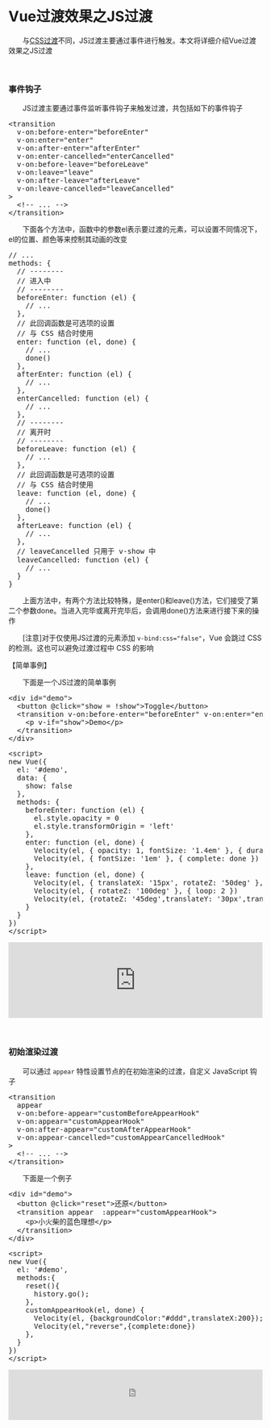 # Vue过渡效果之JS过渡

　　与[CSS过渡](http://www.cnblogs.com/xiaohuochai/p/7383979.html)不同，JS过渡主要通过事件进行触发。本文将详细介绍Vue过渡效果之JS过渡

&nbsp;

### 事件钩子

　　JS过渡主要通过事件监听事件钩子来触发过渡，共包括如下的事件钩子

<div>
<pre>&lt;transition
  v-on:before-enter="beforeEnter"
  v-on:enter="enter"
  v-on:after-enter="afterEnter"
  v-on:enter-cancelled="enterCancelled"
  v-on:before-leave="beforeLeave"
  v-on:leave="leave"
  v-on:after-leave="afterLeave"
  v-on:leave-cancelled="leaveCancelled"
&gt;
  &lt;!-- ... --&gt;
&lt;/transition&gt;</pre>
</div>

　　下面各个方法中，函数中的参数el表示要过渡的元素，可以设置不同情况下，el的位置、颜色等来控制其动画的改变

<div>
<pre>// ...
methods: {
  // --------
  // 进入中
  // --------
  beforeEnter: function (el) {
    // ...
  },
  // 此回调函数是可选项的设置
  // 与 CSS 结合时使用
  enter: function (el, done) {
    // ...
    done()
  },
  afterEnter: function (el) {
    // ...
  },
  enterCancelled: function (el) {
    // ...
  },
  // --------
  // 离开时
  // --------
  beforeLeave: function (el) {
    // ...
  },
  // 此回调函数是可选项的设置
  // 与 CSS 结合时使用
  leave: function (el, done) {
    // ...
    done()
  },
  afterLeave: function (el) {
    // ...
  },
  // leaveCancelled 只用于 v-show 中
  leaveCancelled: function (el) {
    // ...
  }
}</pre>
</div>

　　上面方法中，有两个方法比较特殊，是enter()和leave()方法，它们接受了第二个参数done。当进入完毕或离开完毕后，会调用done()方法来进行接下来的操作

　　[注意]对于仅使用JS过渡的元素添加 `v-bind:css="false"`，Vue 会跳过 CSS 的检测。这也可以避免过渡过程中 CSS 的影响

【简单事例】

　　下面是一个JS过渡的简单事例

<div>
<pre>&lt;div id="demo"&gt;
  &lt;button @click="show = !show"&gt;Toggle&lt;/button&gt;
  &lt;transition v-on:before-enter="beforeEnter" v-on:enter="enter" v-on:leave="leave" :css="false"&gt;
    &lt;p v-if="show"&gt;Demo&lt;/p&gt;
  &lt;/transition&gt;
&lt;/div&gt;</pre>
</div>
<div>
<pre>&lt;script&gt;
new Vue({
  el: '#demo',
  data: {
    show: false
  },
  methods: {
    beforeEnter: function (el) {
      el.style.opacity = 0
      el.style.transformOrigin = 'left'
    },
    enter: function (el, done) {
      Velocity(el, { opacity: 1, fontSize: '1.4em' }, { duration: 300 })
      Velocity(el, { fontSize: '1em' }, { complete: done })
    },
    leave: function (el, done) {
      Velocity(el, { translateX: '15px', rotateZ: '50deg' }, { duration: 600 })
      Velocity(el, { rotateZ: '100deg' }, { loop: 2 })
      Velocity(el, {rotateZ: '45deg',translateY: '30px',translateX: '30px',opacity: 0}, {complete: done })
    }
  }
})  
&lt;/script&gt;</pre>
</div>

<iframe style="width: 100%; height: 150px;" src="https://demo.xiaohuochai.site/vue/transition/t1222.html" frameborder="0" width="320" height="240"></iframe>

&nbsp;

### 初始渲染过渡

　　可以通过 `appear` 特性设置节点的在初始渲染的过渡，自定义 JavaScript 钩子

<div>
<pre>&lt;transition
  appear
  v-on:before-appear="customBeforeAppearHook"
  v-on:appear="customAppearHook"
  v-on:after-appear="customAfterAppearHook"
  v-on:appear-cancelled="customAppearCancelledHook"
&gt;
  &lt;!-- ... --&gt;
&lt;/transition&gt;</pre>
</div>

　　下面是一个例子

<div>
<pre>&lt;div id="demo"&gt;
  &lt;button @click="reset"&gt;还原&lt;/button&gt;
  &lt;transition appear  :appear="customAppearHook"&gt;
    &lt;p&gt;小火柴的蓝色理想&lt;/p&gt;
  &lt;/transition&gt;
&lt;/div&gt;</pre>
</div>
<div>
<pre>&lt;script&gt;
new Vue({
  el: '#demo',
  methods:{
    reset(){
      history.go();
    }, 
    customAppearHook(el, done) {
      Velocity(el, {backgroundColor:"#ddd",translateX:200});
      Velocity(el,"reverse",{complete:done})
    }, 
  }
})
&lt;/script&gt;</pre>
</div>

<iframe style="width: 100%; height: 100px;" src="https://demo.xiaohuochai.site/vue/transition/t11.html" frameborder="0" width="320" height="240"></iframe>

